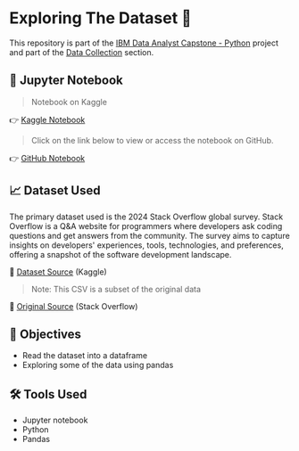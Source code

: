 # Exploring The Dataset 📝

<p>This repository is part of the <a href = 'https://github.com/FaiLuReH3Ro/ibm-da-capstone-py'>IBM Data Analyst Capstone - Python</a> project and part of the <a href = 'https://github.com/FaiLuReH3Ro/ibm-da-capstone-py?tab=readme-ov-file#data-collection'>Data Collection</a> section.</p>

## 📓 Jupyter Notebook

> Notebook on Kaggle

👉 [Kaggle Notebook](https://www.kaggle.com/code/failureh3ro/dataset-exploration)

> Click on the link below to view or access the notebook on GitHub.

👉 [GitHub Notebook](https://github.com/FaiLuReH3Ro/exploring-dataset/blob/main/Exploring_the_Dataset.ipynb)

## 📈 Dataset Used

The primary dataset used is the 2024 Stack Overflow global survey. Stack Overflow is a Q&A website for programmers where developers ask coding questions and get answers from the community. The survey aims to capture insights on developers' experiences, tools, technologies, and preferences, offering a snapshot of the software development landscape.

📌 [Dataset Source](https://www.kaggle.com/datasets/failureh3ro/stack-overflow-survey-data-2024-subset) (Kaggle)

> Note: This CSV is a subset of the original data

📌 [Original Source](https://stackoverflow.blog/2024/08/06/2024-developer-survey/) (Stack Overflow)

## 🚀 Objectives 

* Read the dataset into a dataframe
* Exploring some of the data using pandas

## 🛠️ Tools Used

* Jupyter notebook
* Python
* Pandas
